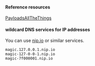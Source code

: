 #### Reference resources 

[PayloadsAllTheThings](https://github.com/swisskyrepo/PayloadsAllTheThings/blob/master/Server%20Side%20Request%20Forgery/README.md)

#### wildcard DNS services for IP addresses

You can use [nip.io](https://nip.io/) or similar services.

```
magic.127.0.0.1.nip.io
magic-127-0-0-1.nip.io
magic-7f000001.nip.io
```